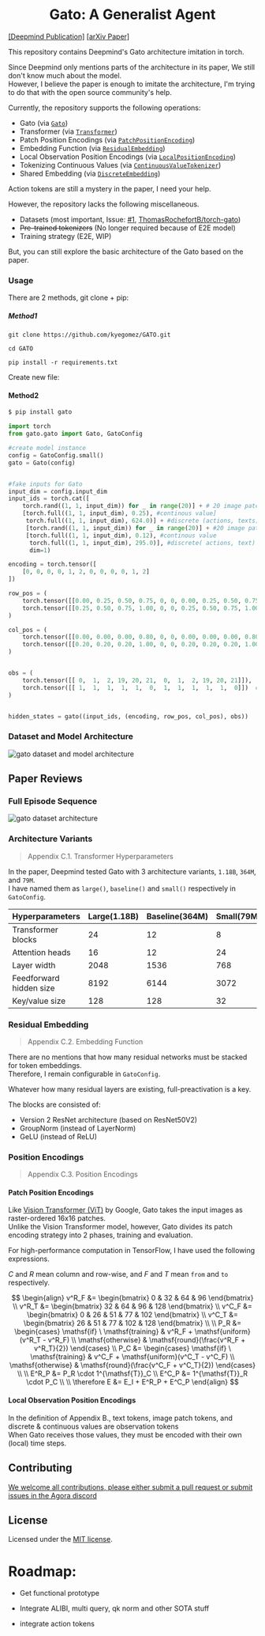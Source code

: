 <h1 align="center">Gato: A Generalist Agent</h1>

[[Deepmind Publication]](https://www.deepmind.com/publications/a-generalist-agent)
[[arXiv Paper]](https://arxiv.org/pdf/2205.06175.pdf)

This repository contains Deepmind's Gato architecture imitation in torch.

Since Deepmind only mentions parts of the architecture in its paper, We still don't know much about the model.<br>
However, I believe the paper is enough to imitate the architecture, I'm trying to do that with the open source community's help.

Currently, the repository supports the following operations:
- Gato (via [`Gato`](/gato/gato/models/__init__.py))
- Transformer (via [`Transformer`](/gato/gato/models/transformer.py))
- Patch Position Encodings (via [`PatchPositionEncoding`](/gato/gato/models/embedding.py))
- Embedding Function (via [`ResidualEmbedding`](gato/gato/models/embedding.py))
- Local Observation Position Encodings (via [`LocalPositionEncoding`](gato/gato/models/embedding.py))
- Tokenizing Continuous Values (via [`ContinuousValueTokenizer`](gato/gato/models/tokenizers.py))
- Shared Embedding (via [`DiscreteEmbedding`](gato/gato/models/embedding.py))

Action tokens are still a mystery in the paper, I need your help.

However, the repository lacks the following miscellaneous.
- Datasets (most important, Issue: [#1](https://github.com/OrigamiDream/gato/issues/1), [ThomasRochefortB/torch-gato](https://github.com/ThomasRochefortB/torch-gato/blob/main/datasets/README.md))
- <s>Pre-trained tokenizers</s> (No longer required because of E2E model)
- Training strategy (E2E, WIP)

But, you can still explore the basic architecture of the Gato based on the paper.

### Usage
There are 2 methods, git clone + pip:

##### Method1

`git clone https://github.com/kyegomez/GATO.git`

`cd GATO`

`pip install -r requirements.txt`

Create new file:



#### Method2
```bash
$ pip install gato
```
```python
import torch
from gato.gato import Gato, GatoConfig

#create model instance
config = GatoConfig.small()
gato = Gato(config)


#fake inputs for Gato
input_dim = config.input_dim
input_ids = torch.cat([
    torch.rand((1, 1, input_dim)) for _ in range(20)] + # 20 image patches
    [torch.full((1, 1, input_dim), 0.25), #continous value]
     torch.full((1, 1, input_dim), 624.0)] + #discrete (actions, texts)
     [torch.rand((1, 1, input_dim)) for _ in range(20)] + #20 image patches
     [torch.full((1, 1, input_dim), 0.12), #continous value
      torch.full((1, 1, input_dim), 295.0)], #discrete( actions, text)
      dim=1)

encoding = torch.tensor([
    [0, 0, 0, 0, 1, 2, 0, 0, 0, 0, 1, 2]
])

row_pos = (
    torch.tensor([[0.00, 0.25, 0.50, 0.75, 0, 0, 0.00, 0.25, 0.50, 0.75, 0, 0]]),  # pos_from
    torch.tensor([[0.25, 0.50, 0.75, 1.00, 0, 0, 0.25, 0.50, 0.75, 1.00, 0, 0]])  # pos_to
)

col_pos = (
    torch.tensor([[0.00, 0.00, 0.00, 0.80, 0, 0, 0.00, 0.00, 0.00, 0.80, 0, 0]]),  # pos_from
    torch.tensor([[0.20, 0.20, 0.20, 1.00, 0, 0, 0.20, 0.20, 0.20, 1.00, 0, 0]])  # pos_to
)


obs = (
    torch.tensor([[ 0,  1,  2, 19, 20, 21,  0,  1,  2, 19, 20, 21]]),  # obs token
    torch.tensor([[ 1,  1,  1,  1,  1,  0,  1,  1,  1,  1,  1,  0]])  # obs token masking (for action tokens)
)


hidden_states = gato((input_ids, (encoding, row_pos, col_pos), obs))
```



### Dataset and Model Architecture
<picture>
  <source media="(prefers-color-scheme: dark)" srcset="https://user-images.githubusercontent.com/5837620/215323793-7f7bcfdb-d8be-40d3-8e58-a053511f95d5.png">
  <img alt="gato dataset and model architecture" src="https://user-images.githubusercontent.com/5837620/215323795-3a433516-f5ca-4272-9999-3df87ae521ba.png">
</picture>

## Paper Reviews

### Full Episode Sequence

<picture>
    <source media="(prefers-color-scheme: dark)" srcset="https://user-images.githubusercontent.com/5837620/175756389-31d183c9-054e-4829-93a6-df79781ca212.png">
    <img alt="gato dataset architecture" src="https://user-images.githubusercontent.com/5837620/175756409-75605dbc-7756-4509-ba93-c0ad08eea309.png">
</picture>

### Architecture Variants

> Appendix C.1. Transformer Hyperparameters

In the paper, Deepmind tested Gato with 3 architecture variants, `1.18B`, `364M`, and `79M`.<br>
I have named them as `large()`, `baseline()` and `small()` respectively in `GatoConfig`.

| Hyperparameters          | Large(1.18B) | Baseline(364M) | Small(79M) |
|--------------------------|--------------|----------------|------------|
| Transformer blocks       | 24           | 12             | 8          |
| Attention heads          | 16           | 12             | 24         |
| Layer width              | 2048         | 1536           | 768        |
| Feedforward hidden size  | 8192         | 6144           | 3072       |
| Key/value size           | 128          | 128            | 32         |


### Residual Embedding

> Appendix C.2. Embedding Function

There are no mentions that how many residual networks must be stacked for token embeddings.<br>
Therefore, I remain configurable in `GatoConfig`.

Whatever how many residual layers are existing, full-preactivation is a key.

The blocks are consisted of:
- Version 2 ResNet architecture (based on ResNet50V2)
- GroupNorm (instead of LayerNorm)
- GeLU (instead of ReLU)

### Position Encodings

> Appendix C.3. Position Encodings

#### Patch Position Encodings

Like [Vision Transformer (ViT)](https://github.com/google-research/vision_transformer) by Google, Gato takes the input images as raster-ordered 16x16 patches.<br>
Unlike the Vision Transformer model, however, Gato divides its patch encoding strategy into 2 phases, training and evaluation.

For high-performance computation in TensorFlow, I have used the following expressions.

$C$ and $R$ mean column and row-wise, and $F$ and $T$ mean `from` and `to` respectively.

$$
\begin{align}
  v^R_F &= \begin{bmatrix}
    0 & 32 & 64 & 96
  \end{bmatrix} \\
  v^R_T &= \begin{bmatrix}
    32 & 64 & 96 & 128
  \end{bmatrix} \\
  v^C_F &= \begin{bmatrix}
    0 & 26 & 51 & 77 & 102
  \end{bmatrix} \\
  v^C_T &= \begin{bmatrix}
    26 & 51 & 77 & 102 & 128
  \end{bmatrix} \\
  \\
  P_R &= \begin{cases}
    \mathsf{if} \ \mathsf{training} & v^R_F + \mathsf{uniform}(v^R_T - v^R_F) \\
    \mathsf{otherwise} & \mathsf{round}(\frac{v^R_F + v^R_T}{2})
  \end{cases} \\
  P_C &= \begin{cases}
    \mathsf{if} \ \mathsf{training} & v^C_F + \mathsf{uniform}(v^C_T - v^C_F) \\
    \mathsf{otherwise} & \mathsf{round}(\frac{v^C_F + v^C_T}{2})
  \end{cases} \\
  \\
  E^R_P &= P_R \cdot 1^{\mathsf{T}}_C \\
  E^C_P &= 1^{\mathsf{T}}_R \cdot P_C \\
  \\
  \therefore E &= E_I + E^R_P + E^C_P
\end{align}
$$

#### Local Observation Position Encodings

In the definition of Appendix B., text tokens, image patch tokens, and discrete & continuous values are observation tokens<br>
When Gato receives those values, they must be encoded with their own (local) time steps.


## Contributing
[We welcome all contributions, please either submit a pull request or submit issues in the Agora discord](https://discord.gg/qUtxnK2NMf)

## License
Licensed under the [MIT license](/LICENSE).

# Roadmap:

* Get functional prototype

* Integrate ALIBI, multi query, qk norm and other SOTA stuff

* integrate action tokens

